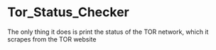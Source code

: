 # Tor_Status_Checker
The only thing it does is print the status of the TOR network, which it scrapes from the TOR website

